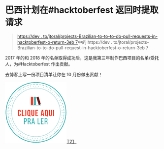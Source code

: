 # 巴西计划在#hacktoberfest 返回时提取请求

> [https://dev . to/jtoral/projects-Brazilian-to-to-to-do-pull-requests-in-hacktoberfest-o-return-3eb 7](https://dev.to/jtemporal/projetos-brasileiros-para-fazer-pull-requests-nesse-hacktoberfest-o-retorno-3eb7)中的 https://dev . to/jtoral/projects-Brazilian-to-to-do-pull-request-in-hacktoberfest-o-return-3eb 7

2017 年的和 2018 年的名单取得成功后，这是我第三年制作巴西项目的名单/受托人，为#Hacktoberfest 作出贡献。

去博客上写一份项目清单让你在 10 月份做出贡献！

[![](img/9fe2102f11991038f43773678fe43063.png)T2】](https://jtemporal.com/projetos-brasileiros-para-fazer-pull-requests-nesse-hacktoberfest-o-retorno/)